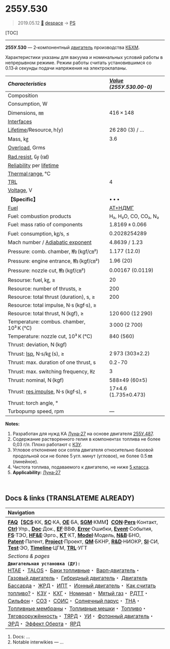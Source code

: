 # 255У.530
> 2019.05.12 [🚀](../index/index.md) [despace](index.md) → [PS](ps.md)

[TOC]

---

**255У.530** — 2‑компонентный [двигатель](ps.md) производства [КБХМ](zz_kbhm.md).

Характеристики указаны для вакуума и номинальных условий работы в непрерывном режиме. Режим работы считать установившимся со 0.13‑й секунды подачи напряжения на электроклапаны.

|*Characteristics*|*[Value](si.md)<br> (255У.530.00-0)*|
|:--|:--|
|Composition| |
|Consumption, W| |
|Dimensions, ㎜|416 × 148|
|[Interfaces](interface.md)| |
|[Lifetime](lifetime.md)/Resource, h(y)|26 280 (3) / …|
|Mass, ㎏|3.6|
|[Overload](vibration.md), Grms| |
|[Rad.resist](ion_rad.md), ㏉ (㎭)| |
|[Reliability](qm.md) per [lifetime](lifetime.md)| |
|[Thermal range](tcs.md), ℃| |
|[TRL](trl.md)|4|
|[Voltage](voltage.md), V| |
|**【Specific】**|• • •|
|[Fuel](fuel.md)|[АТ+НДМГ](at_plus.md)|
|Fuel: combustion products|H₂, H₂O, CO, CO₂, N₂|
|Fuel: mass ratio of components|1.8169 ± 0.066|
|Fuel: consumption, ㎏/s, ≤|0.2028254289|
|Mach number / [Adiabatic exponent](heat_cr.md)|4.8639 / 1.23|
|Pressure: comb. chamber, ㎫ (kgf/㎝²)|1.177 (12.0)|
|Pressure: engine entrance, ㎫ (kgf/㎝²)|1.96 (20)|
|Pressure: nozzle cut, ㎫ (kgf/㎝²)|0.00167 (0.0119)|
|Resourse: fuel, ㎏, ≥|20|
|Resource: number of thrusts, ≥|200|
|Resource: total thrust (duration), s, ≥|200|
|Resource: total impulse, N·s (kgf·s), ≥| |
|Resource: total thrust, N (kgf), ≥|120 600 (12 290)|
|Temperature: combus. chamber, 10³ К (℃)|3 000 (2 700)|
|Temperature: nozzle cut, 10³ К (℃)|840 (560)|
|Thrust: deviation, N (kgf)| |
|Thrust: [Isp](isp.md), N·s/㎏ (s), ≥|2 973 (303±2.2)|
|Thrust: max. duration of one thrust, s|0.2 ‑ 70|
|Thrust: max. switching frequency, ㎐|3|
|Thrust: nominal, N (kgf)|588±49 (60±5)|
|Thrust: [res.impulse](ing.md), N·s (kgf·s), ≤|17±4.6 (1.735±0.473)|
|Thrust: torch angle, °| |
|Turbopump speed, rpm|—|

**Notes:**

   1. Разработан для нужд КА [Луна‑27](луна_27.md) на основе двигателя [255У.487](255u_487.md).
   1. Содержание растворенного гелия в компонентах топлива не более 0,03 г/л. Плохо работают с [КЗУ](cinu.md).
   1. Угловое отклонение оси сопла двигателя относительно базовой продольной оси не более 5 угл. минут (угловое), не более 0.5 ㎜ (линейное).
   1. Чистота топлива, подаваемого к двигателю, не ниже [5 класса](clean_lvl.md).
   1. **Applicability:** [Луна‑27](луна_27.md)



<p style="page-break-after:always"> </p>

## Docs & links (TRANSLATEME ALREADY)
|Navigation|
|:--|
|**[FAQ](faq.md)**【**[SCS](scs.md)**·КК, **[SC](sc.md)**·КА, **[OE](oe.md)**·БА, **[SGM](sgm.md)**·КММ】**[CON](contact.md)·[Pers](person.md)**·Контакт, **[Ctrl](control.md)**·Упр., **[Doc](doc.md)**·Док., **[EF](ef.md)**·ВВФ, **[Error](error.md)**·Ошибки, **[Event](event.md)**·События, **[FS](fs.md)**·ТЭО, **[HF&E](hfe.md)**·Эрго., **[KT](kt.md)**·КТ, **[Model](model.md)**·Модель, **[N&B](nnb.md)**·БНО, **[Patent](патент.md)**·Патент, **[Project](project.md)**·Проект, **[QM](qm.md)**·БКНР, **[R&D](rnd.md)**·НИОКР, **[SI](si.md)**·СИ, **[Test](test.md)**·ЭО, **[Timeline](timeline.md)**·ЦГМ, **[TRL](trl.md)**·УГТ|
|*Sections & pages*|
|**`Двигательная установка (ДУ):`**<br> [HTAE](htae.md)・ [TALOS](talos.md)・ [Баки топливные](fuel_tank.md)・ [Варп‑двигатель](warp_drive.md)・ [Газовый двигатель](cgt.md)・ [Гибридный двигатель](гбрд.md)・ [Двигатель Бассарда](bussard_ramjet.md)・ [ЖРД](lpr.md)・ [ИПТ](ing.md)・ [Ионный двигатель](иод.md)・ [Как считать топливо?](si.md)・ [КЗУ](cinu.md)・ [КХГ](cgs.md)・ [Номинал](nominal.md)・ [Мятый газ](exhsteam.md)・ [РДТТ](spr.md)・ [Сильфон](сильфон.md)・ [СОЗ](соз.md)・ [СОИС](соис.md)・ [Солнечный парус](солнечный_парус.md)・ [ТНА](turbopump.md)・ [Топливные мембраны](топливные_мембраны.md)・ [Топливные мешки](топливные_мешки.md)・ [Топливо](fuel.md)・ [Тяговооружённость](ttwr.md)・ [ТЯРД](тярд.md)・ [УИ](isp.md)・ [Фотонный двигатель](фотонный_двигатель.md)・ [ЭРД](epsp.md)・ [Эффект Оберта](oberth_eff.md)・ [ЯРД](ntr.md)|

   1. Docs: …
   1. Notable interwikies — …

